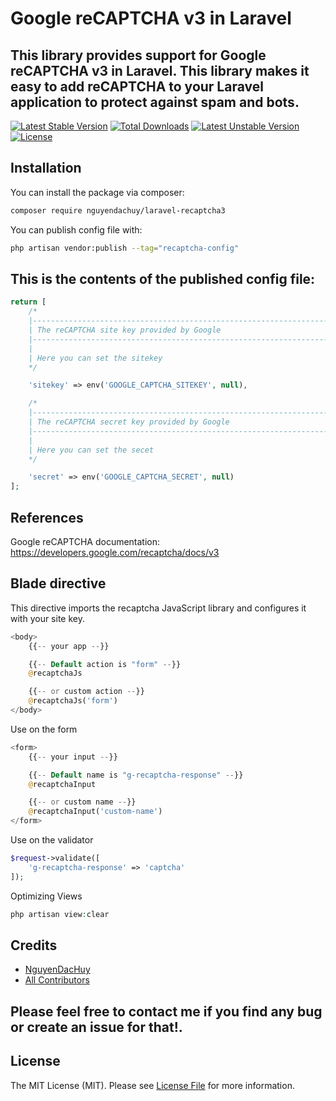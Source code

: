 # Google reCAPTCHA v3 in Laravel
## This library provides support for Google reCAPTCHA v3 in Laravel. This library makes it easy to add reCAPTCHA to your Laravel application to protect against spam and bots.

[![Latest Stable Version](https://poser.pugx.org/nguyendachuy/laravel-recaptcha3/v)](//packagist.org/packages/nguyendachuy/laravel-recaptcha3) [![Total Downloads](https://poser.pugx.org/nguyendachuy/laravel-recaptcha3/downloads)](//packagist.org/packages/nguyendachuy/laravel-recaptcha3) [![Latest Unstable Version](https://poser.pugx.org/nguyendachuy/laravel-recaptcha3/v/unstable)](//packagist.org/packages/nguyendachuy/laravel-recaptcha3) [![License](https://poser.pugx.org/nguyendachuy/laravel-recaptcha3/license)](//packagist.org/packages/nguyendachuy/laravel-recaptcha3)

## Installation

You can install the package via composer:

```bash
composer require nguyendachuy/laravel-recaptcha3
```

You can publish config file with:

```bash
php artisan vendor:publish --tag="recaptcha-config"
```

## This is the contents of the published config file:
```php
return [
    /*
    |--------------------------------------------------------------------------
    | The reCAPTCHA site key provided by Google
    |--------------------------------------------------------------------------
    |
    | Here you can set the sitekey
    */

    'sitekey' => env('GOOGLE_CAPTCHA_SITEKEY', null),

    /*
    |--------------------------------------------------------------------------
    | The reCAPTCHA secret key provided by Google
    |--------------------------------------------------------------------------
    |
    | Here you can set the secet
    */

    'secret' => env('GOOGLE_CAPTCHA_SECRET', null)
];
```
## References

Google reCAPTCHA documentation: https://developers.google.com/recaptcha/docs/v3

## Blade directive

This directive imports the recaptcha JavaScript library and configures it with your site key.
```php
<body>
    {{-- your app --}}

    {{-- Default action is "form" --}}
    @recaptchaJs

    {{-- or custom action --}}
    @recaptchaJs('form')
</body>
```

Use on the form

```php
<form>
    {{-- your input --}}

    {{-- Default name is "g-recaptcha-response" --}}
    @recaptchaInput

    {{-- or custom name --}}
    @recaptchaInput('custom-name')
</form>
```

Use on the validator

```php
$request->validate([
    'g-recaptcha-response' => 'captcha'
]);
```

Optimizing Views

```php
php artisan view:clear
```

## Credits

- [NguyenDacHuy](https://github.com/nguyendachuy)
- [All Contributors](../../contributors)

## Please feel free to contact me if you find any bug or create an issue for that!.

## License

The MIT License (MIT). Please see [License File](LICENSE) for more information.
